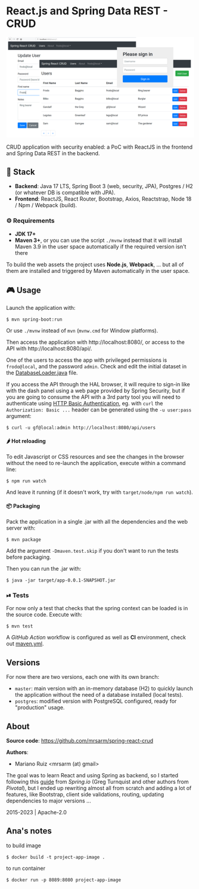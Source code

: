 React.js and Spring Data REST - CRUD
====================================

![React Spring CRUD](docs/img/spring-react-crud.png)

CRUD application with security enabled: a PoC with
ReactJS in the frontend and Spring Data REST in the backend.

## 🚀 Stack

- **Backend**: Java 17 LTS, Spring Boot 3 (web, security, JPA),
  Postgres / H2 (or whatever DB is compatible with JPA).
- **Frontend**: ReactJS, React Router, Bootstrap,
  Axios, Reactstrap, Node 18 / Npm / Webpack (build).


### ⚙️ Requirements

- **JDK 17+**
- **Maven 3+**, or you can use the script `./mvnw` instead that it will install
  Maven 3.9 in the user space automatically if the required version isn't there

To build the web assets the project uses **Node.js**, **Webpack**, ...
but all of them are installed and triggered by Maven automatically
in the user space.


## 🎮 Usage

Launch the application with:

    $ mvn spring-boot:run

Or use `./mvnw` instead of `mvn` (`mvnw.cmd` for Window platforms).

Then access the application with http://localhost:8080/, or access
to the API with http://localhost:8080/api/.

One of the users to access the app with privileged permissions is `frodo@local`,
and the password `admin`. Check and edit the initial dataset in
the [DatabaseLoader.java](src/main/java/ar/com/mrdev/app/user/DatabaseLoader.java#L46-L50)
file.

If you access the API through the HAL browser, it will require to sign-in
like with the dash panel using a web page provided by Spring Security,
but if you are going to consume the API with a 3rd party tool
you will need to authenticate using
[HTTP Basic Authentication](https://en.wikipedia.org/wiki/Basic_access_authentication),
eg. with `curl` the `Authorization: Basic ...` header can be generated using
the `-u user:pass` argument:

    $ curl -u gf@local:admin http://localhost:8080/api/users

#### 🌶 Hot reloading

To edit Javascript or CSS resources and see the changes in the
browser without the need to re-launch the application, execute within
a command line:

    $ npm run watch

And leave it running (if it doesn't work, try with `target/node/npm run watch`).


#### 📦 Packaging

Pack the application in a single .jar with all the dependencies
and the web server with:

    $ mvn package

Add the argument `-Dmaven.test.skip` if you don't want to run the tests before packaging.

Then you can run the .jar with:

    $ java -jar target/app-0.0.1-SNAPSHOT.jar


### ⏯ Tests

For now only a test that checks that the spring context
can be loaded is in the source code. Execute with:

    $ mvn test

A _GitHub Action_ workflow is configured as well
as **CI** environment, check out [maven.yml](.github/workflows/maven.yml).

Versions
--------

For now there are two versions, each one with its own branch:

- `master`: main version with an in-memory database (H2) to quickly
  launch the application without the need of a database installed (local tests).
- `postgres`: modified version with PostgreSQL configured,
  ready for "production" usage.


About
-----

**Source code**: https://github.com/mrsarm/spring-react-crud

**Authors**:
* Mariano Ruiz <mrsarm (at) gmail>

The goal was to learn React and using Spring as backend, so I started
following this [guide](https://spring.io/guides/tutorials/react-and-spring-data-rest)
from _Spring.io_ (Greg Turnquist and other authors from _Pivotal_), but I ended up
rewriting  almost all from scratch and adding a lot of features, like Bootstrap,
client side validations, routing, updating dependencies to major versions ...

2015-2023  |  Apache-2.0


Ana's notes
-----

to build image

	$ docker build -t project-app-image .

to run container

	$ docker run -p 8089:8080 project-app-image 



